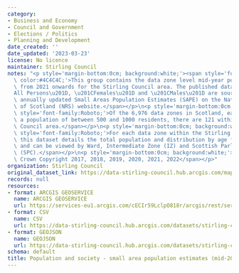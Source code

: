 ```yaml
---
category:
- Business and Economy
- Council and Government
- Elections / Politics
- Planning and Development
date_created: ''
date_updated: '2023-03-23'
license: No licence
maintainer: Stirling Council
notes: "<p style='margin-bottom:0cm; background:white;'><span style='font-family:Roboto;\
  \ color:#4C4C4C;'>This group contains the data zone level mid-year population estimates\
  \ from 2021 onwards for the Stirling Council area. The published datasets for \u201C\
  All Persons\u201D, \u201CFemales\u201D and \u201CMales\u201D are sourced from the\
  \ annually updated Small Areas Population Estimates (SAPE) on the National Records\
  \ of Scotland (NRS) website.</span></p>\n<p style='margin-bottom:0cm; background:white;'><span\
  \ style='font-family:Roboto;'>Of the 6,976 data zones in Scotland, each covering\
  \ a population of between 500 and 1000 residents, there are 121 within the Stirling\
  \ Council area.</span></p>\n<p style='margin-bottom:0cm; background:white;'><span\
  \ style='font-family:Roboto;'>For each data zone within the Stirling Council area,\
  \ this dataset details the total population and distribution by age for the above,\
  \ and can be viewed by Ward, Intermediate Zone (IZ) and Scottish Parliamentary Constituency\
  \ (SPC).</span></p>\n<p style='margin-bottom:0cm; background:white;'><span style='font-family:Roboto;'>\xA9\
  \ Crown Copyright 2017, 2018, 2019, 2020, 2021, 2022</span></p>"
organization: Stirling Council
original_dataset_link: https://data-stirling-council.hub.arcgis.com/maps/stirling-council::population-and-society-small-area-population-estimates-mid-2021-all-persons
records: null
resources:
- format: ARCGIS GEOSERVICE
  name: ARCGIS GEOSERVICE
  url: https://services-eu1.arcgis.com/cECIr59LclpO818r/arcgis/rest/services/population%20and%20society%20-%20small%20area%20population%20estimates%20(mid-2021%20all)/FeatureServer/0
- format: CSV
  name: CSV
  url: https://data-stirling-council.hub.arcgis.com/datasets/stirling-council::population-and-society-small-area-population-estimates-mid-2021-all-persons.csv?outSR=%7B%22latestWkid%22%3A3857%2C%22wkid%22%3A102100%7D
- format: GEOJSON
  name: GEOJSON
  url: https://data-stirling-council.hub.arcgis.com/datasets/stirling-council::population-and-society-small-area-population-estimates-mid-2021-all-persons.geojson?outSR=%7B%22latestWkid%22%3A3857%2C%22wkid%22%3A102100%7D
schema: default
title: Population and society - small area population estimates (mid-2021 all persons)
---
```


